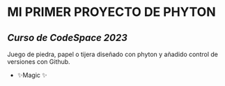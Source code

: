 # MI PRIMER PROYECTO DE PHYTON 
## _Curso de CodeSpace 2023_

Juego de piedra, papel o tijera diseñado con phyton y añadido control de versiones con Github. 

- ✨Magic ✨
